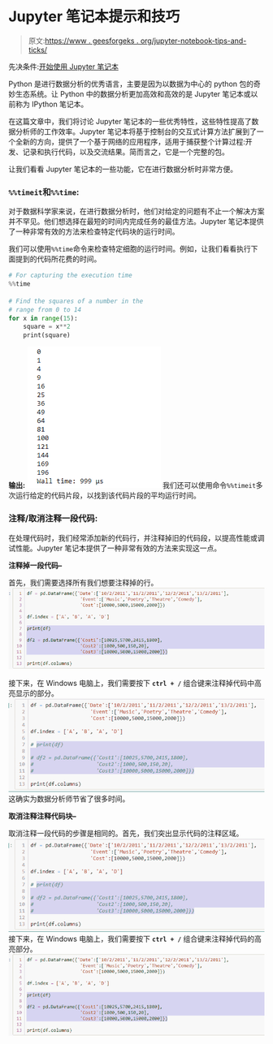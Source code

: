 # Jupyter 笔记本提示和技巧

> 原文:[https://www . geesforgeks . org/jupyter-notebook-tips-and-ticks/](https://www.geeksforgeeks.org/jupyter-notebook-tips-and-tricks/)

先决条件:[开始使用 Jupyter 笔记本](https://www.geeksforgeeks.org/getting-started-with-jupyter-notebook-python/)

Python 是进行数据分析的优秀语言，主要是因为以数据为中心的 python 包的奇妙生态系统。让 Python 中的数据分析更加高效和高效的是 Jupyter 笔记本或以前称为 IPython 笔记本。

在这篇文章中，我们将讨论 Jupyter 笔记本的一些优秀特性，这些特性提高了数据分析师的工作效率。Jupyter 笔记本将基于控制台的交互式计算方法扩展到了一个全新的方向，提供了一个基于网络的应用程序，适用于捕获整个计算过程:开发、记录和执行代码，以及交流结果。简而言之，它是一个完整的包。

让我们看看 Jupyter 笔记本的一些功能，它在进行数据分析时非常方便。

### `%%timeit`和`%%time`:

对于数据科学家来说，在进行数据分析时，他们对给定的问题有不止一个解决方案并不罕见。他们想选择在最短的时间内完成任务的最佳方法。Jupyter 笔记本提供了一种非常有效的方法来检查特定代码块的运行时间。

我们可以使用`%%time`命令来检查特定细胞的运行时间。例如，让我们看看执行下面提到的代码所花费的时间。

```py
# For capturing the execution time
%%time 

# Find the squares of a number in the
# range from 0 to 14
for x in range(15):
    square = x**2
    print(square)
```

**输出:**
![](img/864e3f639c1104b191b5f80f4436b596.png)
我们还可以使用命令`%%timeit`多次运行给定的代码片段，以找到该代码片段的平均运行时间。

### 注释/取消注释一段代码:

在处理代码时，我们经常添加新的代码行，并注释掉旧的代码段，以提高性能或调试性能。Jupyter 笔记本提供了一种非常有效的方法来实现这一点。

**注释掉一段代码–**

首先，我们需要选择所有我们想要注释掉的行。
![](img/2feb96af21c8d962f936b59580ad1796.png)

接下来，在 Windows 电脑上，我们需要按下 **`ctrl + /`** 组合键来注释掉代码中高亮显示的部分。
![](img/9c45675a85a97a6db3b87e43d73cbc2d.png)
这确实为数据分析师节省了很多时间。

**取消注释注释代码块–**

取消注释一段代码的步骤是相同的。首先，我们突出显示代码的注释区域。
![](img/9c45675a85a97a6db3b87e43d73cbc2d.png)
接下来，在 Windows 电脑上，我们需要按下 **`ctrl + /`** 组合键来注释掉代码的高亮部分。
![](img/2feb96af21c8d962f936b59580ad1796.png)